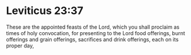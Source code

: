 # Leviticus 23:37

These are the appointed feasts of the Lord, which you shall proclaim as times of holy convocation, for presenting to the Lord food offerings, burnt offerings and grain offerings, sacrifices and drink offerings, each on its proper day,
